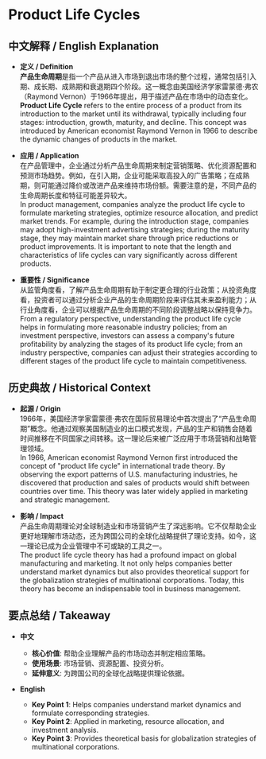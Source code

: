 # Product Life Cycles

## 中文解释 / English Explanation

* **定义 / Definition**  
  **产品生命周期**是指一个产品从进入市场到退出市场的整个过程，通常包括引入期、成长期、成熟期和衰退期四个阶段。这一概念由美国经济学家雷蒙德·弗农（Raymond Vernon）于1966年提出，用于描述产品在市场中的动态变化。  
  **Product Life Cycle** refers to the entire process of a product from its introduction to the market until its withdrawal, typically including four stages: introduction, growth, maturity, and decline. This concept was introduced by American economist Raymond Vernon in 1966 to describe the dynamic changes of products in the market.

* **应用 / Application**  
  在产品管理中，企业通过分析产品生命周期来制定营销策略、优化资源配置和预测市场趋势。例如，在引入期，企业可能采取高投入的广告策略；在成熟期，则可能通过降价或改进产品来维持市场份额。需要注意的是，不同产品的生命周期长度和特征可能差异较大。  
  In product management, companies analyze the product life cycle to formulate marketing strategies, optimize resource allocation, and predict market trends. For example, during the introduction stage, companies may adopt high-investment advertising strategies; during the maturity stage, they may maintain market share through price reductions or product improvements. It is important to note that the length and characteristics of life cycles can vary significantly across different products.

* **重要性 / Significance**  
  从监管角度看，了解产品生命周期有助于制定更合理的行业政策；从投资角度看，投资者可以通过分析企业产品的生命周期阶段来评估其未来盈利能力；从行业角度看，企业可以根据产品生命周期的不同阶段调整战略以保持竞争力。  
  From a regulatory perspective, understanding the product life cycle helps in formulating more reasonable industry policies; from an investment perspective, investors can assess a company's future profitability by analyzing the stages of its product life cycle; from an industry perspective, companies can adjust their strategies according to different stages of the product life cycle to maintain competitiveness.

## 历史典故 / Historical Context

* **起源 / Origin**  
  1966年，美国经济学家雷蒙德·弗农在国际贸易理论中首次提出了“产品生命周期”概念。他通过观察美国制造业的出口模式发现，产品的生产和销售会随着时间推移在不同国家之间转移。这一理论后来被广泛应用于市场营销和战略管理领域。  
  In 1966, American economist Raymond Vernon first introduced the concept of "product life cycle" in international trade theory. By observing the export patterns of U.S. manufacturing industries, he discovered that production and sales of products would shift between countries over time. This theory was later widely applied in marketing and strategic management.

* **影响 / Impact**  
  产品生命周期理论对全球制造业和市场营销产生了深远影响。它不仅帮助企业更好地理解市场动态，还为跨国公司的全球化战略提供了理论支持。如今，这一理论已成为企业管理中不可或缺的工具之一。  
  The product life cycle theory has had a profound impact on global manufacturing and marketing. It not only helps companies better understand market dynamics but also provides theoretical support for the globalization strategies of multinational corporations. Today, this theory has become an indispensable tool in business management.

## 要点总结 / Takeaway

* **中文**  
  - **核心价值**: 帮助企业理解产品的市场动态并制定相应策略。
  - **使用场景**: 市场营销、资源配置、投资分析。
  - **延伸意义**: 为跨国公司的全球化战略提供理论依据。

* **English**  
  - **Key Point 1**: Helps companies understand market dynamics and formulate corresponding strategies.
  - **Key Point 2**: Applied in marketing, resource allocation, and investment analysis.
  - **Key Point 3**: Provides theoretical basis for globalization strategies of multinational corporations.